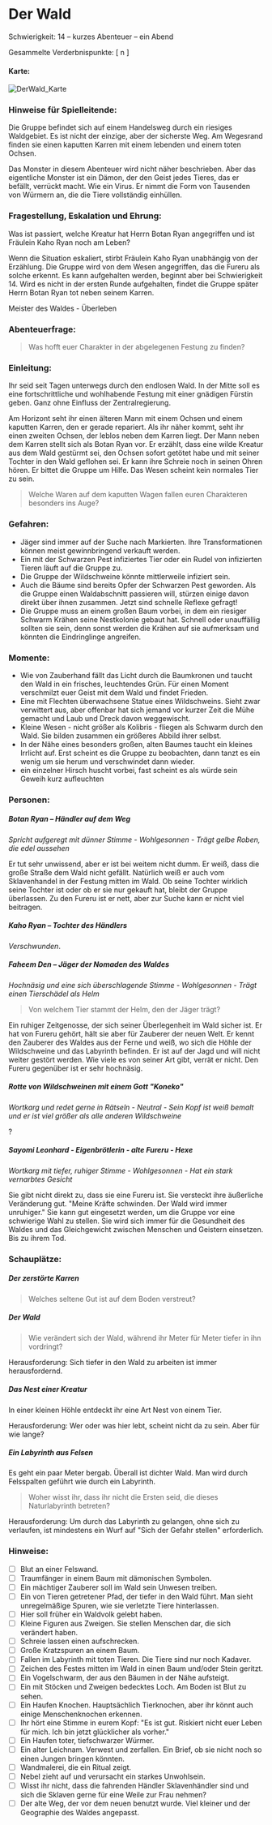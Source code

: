 

# Der Wald

Schwierigkeit: 14 – kurzes Abenteuer – ein Abend

Gesammelte Verderbnispunkte: [  n  ]

#### Karte:

![DerWald_Karte](https://github.com/marcelfnfnllvr/kingdomoftheyurei/blob/main/Abenteuer/DerWald_Karte.png)

### Hinweise für Spielleitende:

Die Gruppe befindet sich auf einem Handelsweg durch ein riesiges Waldgebiet. Es ist nicht der einzige, aber der sicherste Weg. Am Wegesrand finden sie einen kaputten Karren mit einem lebenden und einem toten Ochsen. 

Das Monster in diesem Abenteuer wird nicht näher beschrieben. Aber das eigentliche Monster ist ein Dämon, der den Geist jedes Tieres, das er befällt, verrückt macht. Wie ein Virus. Er nimmt die Form von Tausenden von Würmern an, die die Tiere vollständig einhüllen.

### Fragestellung, Eskalation und Ehrung:

Was ist passiert, welche Kreatur hat Herrn Botan Ryan angegriffen und ist Fräulein Kaho Ryan noch am Leben?

Wenn die Situation eskaliert, stirbt Fräulein Kaho Ryan unabhängig von der Erzählung. Die Gruppe wird von dem Wesen angegriffen, das die Fureru als solche erkennt. Es kann aufgehalten werden, beginnt aber bei Schwierigkeit 14. Wird es nicht in der ersten Runde aufgehalten, findet die Gruppe später Herrn Botan Ryan tot neben seinem Karren.

Meister des Waldes - Überleben

### Abenteuerfrage:

> Was hofft euer Charakter in der abgelegenen Festung zu finden?

### Einleitung:

Ihr seid seit Tagen unterwegs durch den endlosen Wald. In der Mitte soll es eine fortschrittliche und wohlhabende Festung mit einer gnädigen Fürstin geben. Ganz ohne Einfluss der Zentralregierung.

Am Horizont seht ihr einen älteren Mann mit einem Ochsen und einem kaputten Karren, den er gerade repariert. Als ihr näher kommt, seht ihr einen zweiten Ochsen, der leblos neben dem Karren liegt. Der Mann neben dem Karren stellt sich als Botan Ryan vor. Er erzählt, dass eine wilde Kreatur aus dem Wald gestürmt sei, den Ochsen sofort getötet habe und mit seiner Tochter in den Wald geflohen sei. Er kann ihre Schreie noch in seinen Ohren hören. Er bittet die Gruppe um Hilfe. Das Wesen scheint kein normales Tier zu sein.
> Welche Waren auf dem kaputten Wagen fallen euren Charakteren besonders ins Auge?

### Gefahren:

- Jäger sind immer auf der Suche nach Markierten. Ihre Transformationen können meist gewinnbringend verkauft werden.
- Ein mit der Schwarzen Pest infiziertes Tier oder ein Rudel von infizierten Tieren läuft auf die Gruppe zu.
- Die Gruppe der Wildschweine könnte mittlerweile infiziert sein.
- Auch die Bäume sind bereits Opfer der Schwarzen Pest geworden. Als die Gruppe einen Waldabschnitt passieren will, stürzen einige davon direkt über ihnen zusammen. Jetzt sind schnelle Reflexe gefragt!
- Die Gruppe muss an einem großen Baum vorbei, in dem ein riesiger Schwarm Krähen seine Nestkolonie gebaut hat. Schnell oder unauffällig sollten sie sein, denn sonst werden die Krähen auf sie aufmerksam und könnten die Eindringlinge angreifen.

### Momente:

- Wie von Zauberhand fällt das Licht durch die Baumkronen und taucht den Wald in ein frisches, leuchtendes Grün. Für einen Moment verschmilzt euer Geist mit dem Wald und findet Frieden.<!-- Hmm, das ist 1:1 dieselbe Beschreibung wie beim Pilzabenteuer - ich hab nur die Farbe von Rot nach Grün geändert -->
- Eine mit Flechten überwachsene Statue eines Wildschweins. Sieht zwar verwittert aus, aber offenbar hat sich jemand vor kurzer Zeit die Mühe gemacht und Laub und Dreck davon weggewischt.
- Kleine Wesen - nicht größer als Kolibris - fliegen als Schwarm durch den Wald. Sie bilden zusammen ein größeres Abbild ihrer selbst.  
- In der Nähe eines besonders großen, alten Baumes taucht ein kleines Irrlicht auf. Erst scheint es die Gruppe zu beobachten, dann tanzt es ein wenig um sie herum und verschwindet dann wieder.  
- ein einzelner Hirsch huscht vorbei, fast scheint es als würde sein Geweih kurz aufleuchten 

### Personen:

##### Botan Ryan – Händler auf dem Weg

*Spricht aufgeregt mit dünner Stimme - Wohlgesonnen - Trägt gelbe Roben, die edel aussehen*

Er tut sehr unwissend, aber er ist bei weitem nicht dumm. Er weiß, dass die große Straße dem Wald nicht gefällt. Natürlich weiß er auch vom Sklavenhandel in der Festung mitten im Wald. Ob seine Tochter wirklich seine Tochter ist oder ob er sie nur gekauft hat, bleibt der Gruppe überlassen. Zu den Fureru ist er nett, aber zur Suche kann er nicht viel beitragen.


##### Kaho Ryan – Tochter des Händlers

*Verschwunden*. 

##### Faheem Den – Jäger der Nomaden des Waldes

*Hochnäsig und eine sich überschlagende Stimme - Wohlgesonnen - Trägt einen Tierschädel als Helm*

> Von welchem Tier stammt der Helm, den der Jäger trägt?

Ein ruhiger Zeitgenosse, der sich seiner Überlegenheit im Wald sicher ist. Er hat von Fureru gehört, hält sie aber für Zauberer der neuen Welt. Er kennt den Zauberer des Waldes aus der Ferne und weiß, wo sich die Höhle der Wildschweine und das Labyrinth befinden. Er ist auf der Jagd und will nicht weiter gestört werden. Wie viele es von seiner Art gibt, verrät er nicht. Den Fureru gegenüber ist er sehr hochnäsig.  

##### Rotte von Wildschweinen mit einem Gott "Koneko"

*Wortkarg und redet gerne in Rätseln - Neutral - Sein Kopf ist weiß bemalt und er ist viel größer als alle anderen Wildschweine*

? <!-- ???? -->

##### Sayomi Leonhard - Eigenbrötlerin - alte Fureru - Hexe

*Wortkarg mit tiefer, ruhiger Stimme - Wohlgesonnen - Hat ein stark vernarbtes Gesicht*

Sie gibt nicht direkt zu, dass sie eine Fureru ist. Sie versteckt ihre äußerliche Veränderung gut. "Meine Kräfte schwinden. Der Wald wird immer unruhiger." Sie kann gut eingesetzt werden, um die Gruppe vor eine schwierige Wahl zu stellen. Sie wird sich immer für die Gesundheit des Waldes und das Gleichgewicht zwischen Menschen und Geistern einsetzen. Bis zu ihrem Tod.

### Schauplätze:

##### Der zerstörte Karren

>  Welches seltene Gut ist auf dem Boden verstreut?

##### Der Wald

> Wie verändert sich der Wald, während ihr Meter für Meter tiefer in ihn vordringt?

Herausforderung: Sich tiefer in den Wald zu arbeiten ist immer herausfordernd.

##### Das Nest einer Kreatur

In einer kleinen Höhle entdeckt ihr eine Art Nest von einem Tier.

Herausforderung: Wer oder was hier lebt, scheint nicht da zu sein. Aber für wie lange?

##### Ein Labyrinth aus Felsen

Es geht ein paar Meter bergab. Überall ist dichter Wald. Man wird durch Felsspalten geführt wie durch ein Labyrinth.

> Woher wisst ihr, dass ihr nicht die Ersten seid, die dieses Naturlabyrinth betreten?

Herausforderung: Um durch das Labyrinth zu gelangen, ohne sich zu verlaufen, ist mindestens ein Wurf auf "Sich der Gefahr stellen" erforderlich.

### Hinweise:

- [ ] Blut an einer Felswand.
- [ ] Traumfänger in einem Baum mit dämonischen Symbolen.
- [ ] Ein mächtiger Zauberer soll im Wald sein Unwesen treiben.
- [ ] Ein von Tieren getretener Pfad, der tiefer in den Wald führt. Man sieht unregelmäßige Spuren, wie sie verletzte Tiere hinterlassen.
- [ ] Hier soll früher ein Waldvolk gelebt haben.
- [ ] Kleine Figuren aus Zweigen. Sie stellen Menschen dar, die sich verändert haben.
- [ ] Schreie lassen einen aufschrecken.
- [ ] Große Kratzspuren an einem Baum.
- [ ] Fallen im Labyrinth mit toten Tieren. Die Tiere sind nur noch Kadaver.
- [ ] Zeichen des Festes mitten im Wald in einen Baum und/oder Stein geritzt.
- [ ] Ein Vogelschwarm, der aus den Bäumen in der Nähe aufsteigt.
- [ ] Ein mit Stöcken und Zweigen bedecktes Loch. Am Boden ist Blut zu sehen.
- [ ] Ein Haufen Knochen. Hauptsächlich Tierknochen, aber ihr könnt auch einige Menschenknochen erkennen.
- [ ] Ihr hört eine Stimme in eurem Kopf: "Es ist gut. Riskiert nicht euer Leben für mich. Ich bin jetzt glücklicher als vorher."
- [ ] Ein Haufen toter, tiefschwarzer Würmer.
- [ ] Ein alter Leichnam. Verwest und zerfallen. Ein Brief, ob sie nicht noch so einen Jungen bringen könnten.
- [ ] Wandmalerei, die ein Ritual zeigt.
- [ ] Nebel zieht auf und verursacht ein starkes Unwohlsein.
- [ ] Wisst ihr nicht, dass die fahrenden Händler Sklavenhändler sind und sich die Sklaven gerne für eine Weile zur Frau nehmen?
- [ ] Der alte Weg, der vor dem neuen benutzt wurde. Viel kleiner und der Geographie des Waldes angepasst.
